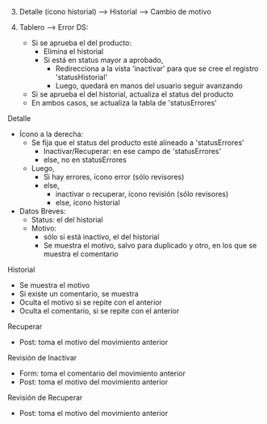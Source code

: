 3. Detalle (ícono historial) --> Historial --> Cambio de motivo

2. Tablero --> Error DS:
    - Si se aprueba el del producto:
        - Elimina el historial
        - Si está en status mayor a aprobado,
            - Redirecciona a la vista 'inactivar' para que se cree el registro 'statusHistorial'
            - Luego, quedará en manos del usuario seguir avanzando
    - Si se aprueba el del historial, actualiza el status del producto
    - En ambos casos, se actualiza la tabla de 'statusErrores'

Detalle
- Ícono a la derecha:
    - Se fija que el status del producto esté alineado a 'statusErrores'
        - Inactivar/Recuperar: en ese campo de 'statusErrores'
        - else, no en statusErrores
    - Luego,
        - Si hay errores, ícono error (sólo revisores)
        - else,
            - inactivar o recuperar, ícono revisión (sólo revisores)
            - else, ícono historial
- Datos Breves:
    - Status: el del historial
    - Motivo:
        - sólo si está inactivo, el del historial
        - Se muestra el motivo, salvo para duplicado y otro, en los que se muestra el comentario

Historial
- Se muestra el motivo
- Si existe un comentario, se muestra
- Oculta el motivo si se repite con el anterior
- Oculta el comentario, si se repite con el anterior

Recuperar
- Post: toma el motivo del movimiento anterior

Revisión de Inactivar
- Form: toma el comentario del movimiento anterior
- Post: toma el motivo del movimiento anterior

Revisión de Recuperar
- Post: toma el motivo del movimiento anterior
